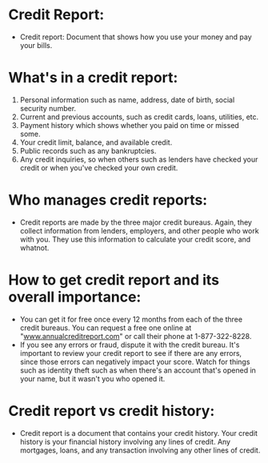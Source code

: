 # Credit Report:

- Credit report: Document that shows how you use your money
  and pay your bills.

# What's in a credit report:

1. Personal information such as name, address, date of birth, social security number.
2. Current and previous accounts, such as credit cards, loans, utilities, etc.
3. Payment history which shows whether you paid on time or missed some.
4. Your credit limit, balance, and available credit.
5. Public records such as any bankruptcies.
6. Any credit inquiries, so when others such as lenders have checked your
   credit or when you've checked your own credit.

# Who manages credit reports:

- Credit reports are made by the three major credit bureaus.
  Again, they collect information from lenders, employers, and other
  people who work with you. They use this information to calculate
  your credit score, and whatnot.

# How to get credit report and its overall importance:

- You can get it for free once every 12 months from
  each of the three credit bureaus. You can request a
  free one online at "www.annualcreditreport.com" or
  call their phone at 1-877-322-8228.
- If you see any errors or fraud, dispute it with the credit bureau.
  It's important to review your credit report to see if there are
  any errors, since those errors can negatively impact your score.
  Watch for things such as identity theft such as when there's an
  account that's opened in your name, but it wasn't you who opened it.

# Credit report vs credit history:

- Credit report is a document that contains your credit history.
  Your credit history is your financial history involving any lines
  of credit. Any mortgages, loans, and any transaction involving any
  other lines of credit.
